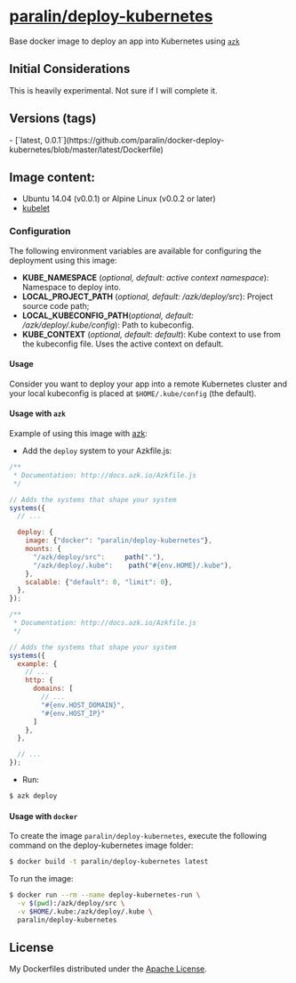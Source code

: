 [paralin/deploy-kubernetes](http://images.azk.io/#/deploy-kubernetes)
==================

Base docker image to deploy an app into Kubernetes using [`azk`](http://azk.io)

Initial Considerations
---
This is heavily experimental. Not sure if I will complete it.

Versions (tags)
---

<versions>
- [`latest, 0.0.1`](https://github.com/paralin/docker-deploy-kubernetes/blob/master/latest/Dockerfile)
</versions>

Image content:
---

- Ubuntu 14.04 (v0.0.1) or Alpine Linux (v0.0.2 or later)
- [kubelet](https://github.com/kubernetes/kubernetes)

### Configuration
The following environment variables are available for configuring the deployment using this image:

- **KUBE_NAMESPACE** (*optional, default: active context namespace*): Namespace to deploy into.
- **LOCAL_PROJECT_PATH** (*optional, default: /azk/deploy/src*): Project source code path;
- **LOCAL_KUBECONFIG_PATH**(*optional, default: /azk/deploy/.kube/config*): Path to kubeconfig.
- **KUBE_CONTEXT** (*optional, default: default*): Kube context to use from the kubeconfig file. Uses the active context on default.

#### Usage

Consider you want to deploy your app into a remote Kubernetes cluster and your local kubeconfig is placed at `$HOME/.kube/config` (the default).

#### Usage with `azk`

Example of using this image with [azk](http://azk.io):

- Add the `deploy` system to your Azkfile.js:

```js
/**
 * Documentation: http://docs.azk.io/Azkfile.js
 */

// Adds the systems that shape your system
systems({
  // ...

  deploy: {
    image: {"docker": "paralin/deploy-kubernetes"},
    mounts: {
      "/azk/deploy/src":     path("."),
      "/azk/deploy/.kube":    path("#{env.HOME}/.kube"),
    },
    scalable: {"default": 0, "limit": 0},
  },
});
```

```js
/**
 * Documentation: http://docs.azk.io/Azkfile.js
 */

// Adds the systems that shape your system
systems({
  example: {
    // ...
    http: {
      domains: [
        // ...
        "#{env.HOST_DOMAIN}",
        "#{env.HOST_IP}"
      ]
    },
  },

  // ...
});
```

- Run:
```bash
$ azk deploy
```

#### Usage with `docker`

To create the image `paralin/deploy-kubernetes`, execute the following command on the deploy-kubernetes image folder:

```sh
$ docker build -t paralin/deploy-kubernetes latest
```

To run the image:

```sh
$ docker run --rm --name deploy-kubernetes-run \
  -v $(pwd):/azk/deploy/src \
  -v $HOME/.kube:/azk/deploy/.kube \
  paralin/deploy-kubernetes
```
## License

My Dockerfiles distributed under the [Apache License](https://github.com/azukiapp/docker-deploy-digitalocean/blob/master/LICENSE).
